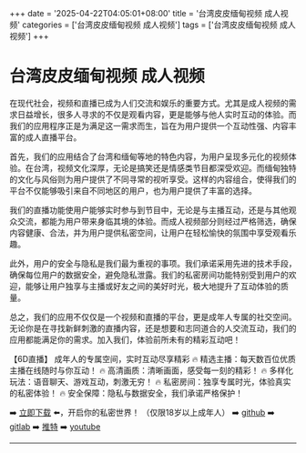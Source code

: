 +++
date = '2025-04-22T04:05:01+08:00'
title = '台湾皮皮缅甸视频 成人视频'
categories = ['台湾皮皮缅甸视频 成人视频']
tags = ['台湾皮皮缅甸视频 成人视频']
+++

# 台湾皮皮缅甸视频 成人视频

在现代社会，视频和直播已成为人们交流和娱乐的重要方式。尤其是成人视频的需求日益增长，很多人寻求的不仅是观看内容，更是能够与他人实时互动的体验。而我们的应用程序正是为满足这一需求而生，旨在为用户提供一个互动性强、内容丰富的成人直播平台。

首先，我们的应用结合了台湾和缅甸等地的特色内容，为用户呈现多元化的视频体验。在台湾，视频文化深厚，无论是搞笑还是情感类节目都深受欢迎。而缅甸独特的文化与风俗则为用户提供了不同寻常的视听享受。这样的内容组合，使得我们的平台不仅能够吸引来自不同地区的用户，也为用户提供了丰富的选择。

我们的直播功能使用户能够实时参与到节目中，无论是与主播互动，还是与其他观众交流，都能为用户带来身临其境的体验。而成人视频部分则经过严格筛选，确保内容健康、合法，并为用户提供私密空间，让用户在轻松愉快的氛围中享受观看乐趣。

此外，用户的安全与隐私是我们最为重视的事项。我们承诺采用先进的技术手段，确保每位用户的数据安全，避免隐私泄露。我们的私密房间功能特别受到用户的欢迎，能够让用户独享与主播或好友之间的美好时光，极大地提升了互动体验的质量。

总之，我们的应用不仅仅是一个视频和直播的平台，更是成年人专属的社交空间。无论你是在寻找新鲜刺激的直播内容，还是想要和志同道合的人交流互动，我们的应用都能满足你的需求。加入我们，体验前所未有的精彩互动吧！

【6D直播】
成年人的专属空间，实时互动尽享精彩
🔥 精选主播：每天数百位优质主播在线随时与你互动！
🔥 高清画质：清晰画面，感受每一刻的精彩！
🔥 多样化玩法：语音聊天、游戏互动，刺激无穷！
🔥 私密房间：独享专属时光，体验真实的私密体验！
🔥 安全保障：隐私与数据安全，我们承诺严格保护！

➡️ [立即下载](https://down123.s3.ap-east-1.amazonaws.com/down/down.html?channelCode=blog) ⬅️，开启你的私密世界！
（仅限18岁以上成年人）
➡️ [github](https://aldult-live.github.io/)
➡️ [gitlab](https://seo-09598d.gitlab.io/)
➡️ [推特](https://x.com/wegame33)
➡️ [youtube](https://www.youtube.com/@6Dlive)

---
